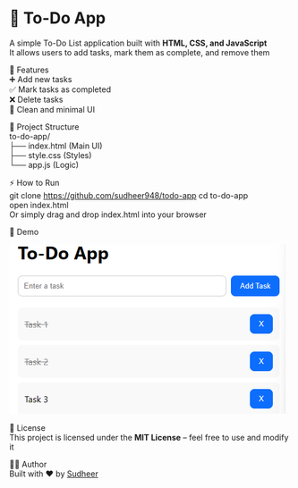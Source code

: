 # 📝 To-Do App  

A simple To-Do List application built with **HTML, CSS, and JavaScript**  
It allows users to add tasks, mark them as complete, and remove them  

🚀 Features  
➕ Add new tasks  
✅ Mark tasks as completed  
❌ Delete tasks  
🎨 Clean and minimal UI  

📂 Project Structure  
to-do-app/  
├── index.html (Main UI)  
├── style.css (Styles)  
└── app.js (Logic)  

⚡ How to Run  
git clone https://github.com/sudheer948/todo-app
cd to-do-app  
open index.html  
Or simply drag and drop index.html into your browser  

📸 Demo  

![App Screenshot](img/Screenshot%202025-09-15%20200810.png)  

📜 License  
This project is licensed under the **MIT License** – feel free to use and modify it  

👨‍💻 Author  
Built with ❤️ by [Sudheer](https://github.com/sudheer948)  
